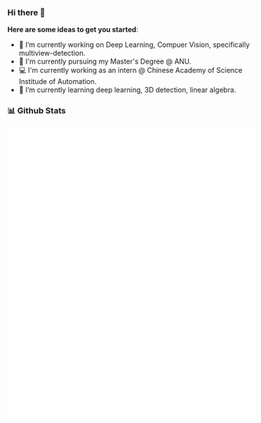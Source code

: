 ### Hi there 👋

**Here are some ideas to get you started**:

- 🔭 I’m currently working on Deep Learning, Compuer Vision, specifically multiview-detection.  
- 📖 I'm currently pursuing my Master's Degree @ ANU.  
- 💻 I'm currently working as an intern @ Chinese Academy of Science Institude of Automation.  
- 🌱 I’m currently learning deep learning, 3D detection, linear algebra.  

### 📊 Github Stats
<a href='https://github.com/ZichengDuan/github-stats-transparent'>
  
![Stats Overview](https://github.com/ZichengDuan/github-stats-transparent/blob/output/generated/overview.svg)
![Most Used Languages](https://github.com/ZichengDuan/github-stats-transparent/blob/output/generated/languages.svg)

</a>
